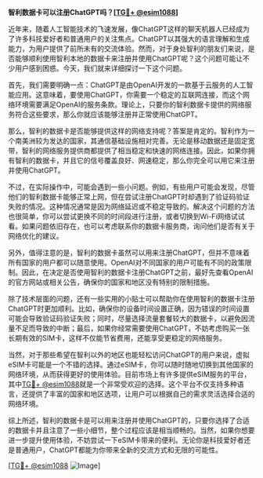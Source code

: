 **智利数据卡可以注册ChatGPT吗？[[TG💪+ @esim1088](https://t.me/s/esim1088)]**

近年来，随着人工智能技术的飞速发展，像ChatGPT这样的聊天机器人已经成为了许多科技爱好者和普通用户的关注焦点。ChatGPT以其强大的语言理解和生成能力，为用户提供了前所未有的交流体验。然而，对于身处智利的朋友们来说，是否能够顺利使用智利本地的数据卡来注册并使用ChatGPT呢？这个问题可能让不少用户感到困惑。今天，我们就来详细探讨一下这个问题。

首先，我们需要明确一点：ChatGPT是由OpenAI开发的一款基于云服务的人工智能应用。这意味着，要使用ChatGPT，你需要一个稳定的互联网连接，而这个网络环境需要满足OpenAI的服务条款。理论上，只要你的智利数据卡提供的网络服务符合这些要求，那么你就应该能够注册并正常使用ChatGPT。

那么，智利的数据卡是否能够提供这样的网络支持呢？答案是肯定的。智利作为一个南美洲较为发达的国家，其通信基础设施相对完善。无论是移动数据还是固定宽带，智利的网络服务提供商都提供了相当稳定和快速的网络连接。因此，如果你拥有智利的数据卡，并且它的信号覆盖良好、网速稳定，那么你完全可以用它来注册并使用ChatGPT。

不过，在实际操作中，可能会遇到一些小问题。例如，有些用户可能会发现，尽管他们的智利数据卡能够正常上网，但在尝试注册ChatGPT时却遇到了验证码验证失败的情况。这种情况通常是因为网络延迟或不稳定导致的。解决这个问题的方法也很简单，你可以尝试更换不同的时间段进行注册，或者切换到Wi-Fi网络试试看。如果问题依旧存在，也可以考虑联系你的数据卡服务商，询问他们是否有关于网络优化的建议。

另外，值得注意的是，智利的数据卡虽然可以用来注册ChatGPT，但并不意味着所有国家的用户都可以随意使用。OpenAI对不同国家的用户可能有不同的政策限制。因此，在决定是否使用智利的数据卡注册ChatGPT之前，最好先查看OpenAI的官方网站或相关公告，确保你的国家和地区没有特别的限制措施。

除了技术层面的问题，还有一些实用的小贴士可以帮助你在使用智利的数据卡注册ChatGPT时更加顺利。比如，确保你的设备时间设置正确，因为错误的时间设置可能会导致验证码验证失败；同时，尽量选择流量套餐较大的数据卡，以避免因流量不足而导致的中断；最后，如果你经常需要使用ChatGPT，不妨考虑购买一张长期有效的SIM卡，这样不仅能节省费用，还能享受更稳定的网络服务。

当然，对于那些希望在智利以外的地区也能轻松访问ChatGPT的用户来说，虚拟eSIM卡可能是一个不错的选择。通过eSIM卡，你可以随时随地切换到其他国家的网络环境，从而获得更好的使用体验。目前市场上有许多提供eSIM服务的平台，其中[TG💪+ @esim1088](https://t.me/s/esim1088)就是一个非常受欢迎的选择。这个平台不仅支持多种语言，还提供了丰富的国家和地区选项，让用户可以根据自己的需求灵活选择合适的网络环境。

综上所述，智利的数据卡是可以用来注册并使用ChatGPT的，只要你选择了合适的数据卡并且注意了一些小细节，整个过程应该是相当顺畅的。当然，如果你想要进一步提升使用体验，不妨尝试一下eSIM卡带来的便利。无论你是科技爱好者还是普通用户，ChatGPT都能为你带来全新的交流方式和无限的可能性。

[[TG💪+ @esim1088](https://t.me/s/esim1088) ![Image](https://i.postimg.cc/4NQfJmqS/Snipaste-2025-05-13-00-14-12.png)]